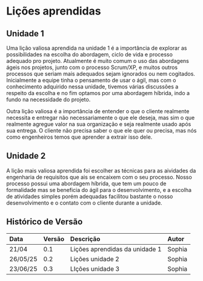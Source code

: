 # Lições aprendidas

## Unidade 1

Uma lição valiosa aprendida na unidade 1 é a importância de explorar as possibilidades na escolha do abordagem, ciclo de vida e processo adequado pro projeto. Atualmente é muito comum o uso das abordagens ágeis nos projetos, junto com o processo Scrum/XP, e muitos outros processos que seriam mais adequados sejam ignorados ou nem cogitados. Inicialmente a equipe tinha o pensamento de usar o ágil, mas com o conhecimento adquirido nessa unidade, tivemos várias discussões a respeito da escolha e no fim optamos por uma abordagem híbrida, indo a fundo na necessidade do projeto.

Outra lição valiosa é a importância de entender o que o cliente realmente necessita e entregar não necessariamente o que ele deseja, mas sim o que realmente agregue valor na sua organização e seja realmente usado após sua entrega.  O cliente não precisa saber o que ele quer ou precisa, mas nós como engenheiros temos que aprender a extrair isso dele.

## Unidade 2

A lição mais valiosa aprendida foi escolher as técnicas para as aividades da engenharia de requisitos que ais se encaixem com o seu processo. Nosso processo possui uma abordagem híbrida, que tem um pouco de formalidade mas se beneficia do ágil para o desenvolvimento, e a escolha de atividades simples porém adequadas facilitou bastante o nosso desenvolvimento e o contato com o cliente durante a unidade.
## Histórico de Versão 
|**Data**|**Versão** |**Descrição** |**Autor**|
| :- | :- | :- | :- |
|21/04|0.1|Lições aprendidas da unidade 1|Sophia|
|26/05/25|0.2|Lições unidade 2|Sophia|
|23/06/25|0.3|LIções unidade 3|Sophia|
